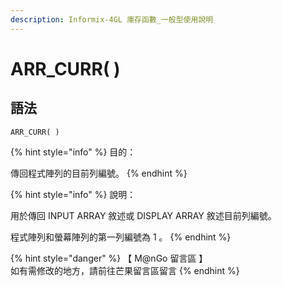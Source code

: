 ```yaml
---
description: Informix-4GL 庫存函數_一般型使用說明
---
```


# ARR\_CURR( )

## 語法

```
ARR_CURR( )
```

{% hint style="info" %}
目的：

傳回程式陣列的目前列編號。
{% endhint %}

{% hint style="info" %}
說明：

用於傳回 INPUT ARRAY 敘述或 DISPLAY ARRAY 敘述目前列編號。

程式陣列和螢幕陣列的第一列編號為 1 。
{% endhint %}

{% hint style="danger" %}
【 M@nGo 留言區 】\
如有需修改的地方，請前往芒果留言區留言
{% endhint %}
